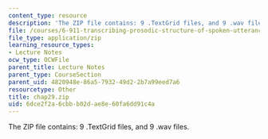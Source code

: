 ```yaml
---
content_type: resource
description: 'The ZIP file contains: 9 .TextGrid files, and 9 .wav files.'
file: /courses/6-911-transcribing-prosodic-structure-of-spoken-utterances-with-tobi-january-iap-2006/6dce2f2a6cbbb02dae8e60fa6dd91c4a_chap29.zip
file_type: application/zip
learning_resource_types:
- Lecture Notes
ocw_type: OCWFile
parent_title: Lecture Notes
parent_type: CourseSection
parent_uid: 4820948e-86a5-7932-49d2-2b7a99eed7a6
resourcetype: Other
title: chap29.zip
uid: 6dce2f2a-6cbb-b02d-ae8e-60fa6dd91c4a
---
```

The ZIP file contains: 9 .TextGrid files, and 9 .wav files.

